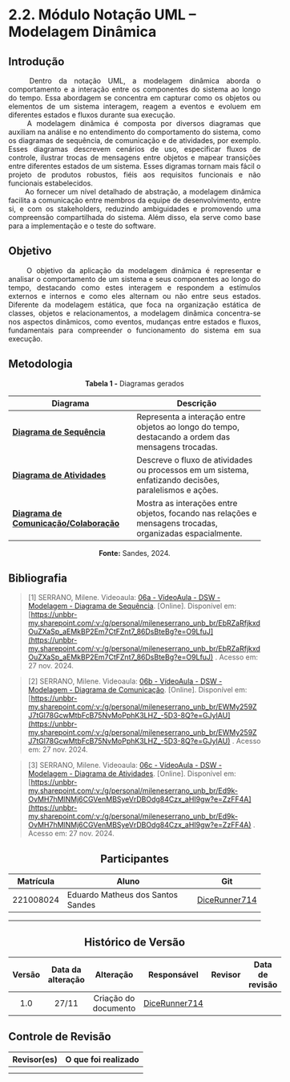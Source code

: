 # 2.2. Módulo Notação UML – Modelagem Dinâmica

<!-- Foco_2: Modelagem UML Dinâmica.

Entrega Mínima: 1 Modelo Dinâmico (ESCOPO: Diagrama de Sequência; Diagrama de Atividades; Diagrama de Comunicação/Colaboração ou Diagrama de Estados).

Apresentação (em sala) explicando o modelo dinâmico especificado, com: (i) rastro claro aos membros participantes (MOSTRAR QUADRO DE PARTICIPAÇÕES & COMMITS); (ii) justificativas & senso crítico sobre o modelo, e (iii) comentários gerais sobre o trabalho em equipe. Tempo da Apresentação: +/- 5min. Recomendação: Apresentar diretamente via Wiki ou GitPages do Projeto. Baixar os conteúdos com antecedência, evitando problemas de internet no momento de exposição nas Dinâmicas de Avaliação.

A Wiki ou GitPages do Projeto deve conter um tópico dedicado ao Módulo Modelagem Dinâmica (Notação UML), com 1 modelo, histórico de versões, referências, e demais detalhamentos gerados pela equipe nesse escopo. -->

## Introdução 
<!--  
- **Apresente o tema do projeto ou estudo;**
- **Busque trazer referências no decorrer do texto;**
- Destaque a relevância do diagrama ou abordagem para a área de aplicação.
- Mencione brevemente os principais aspectos que serão abordados no documento.
-->

<div align="justify">&emsp;&emsp;
Dentro da notação UML, a modelagem dinâmica aborda o comportamento e a interação entre os componentes do sistema ao longo do tempo. Essa abordagem se concentra em capturar como os objetos ou elementos de um sistema interagem, reagem a eventos e evoluem em diferentes estados e fluxos durante sua execução.
</div>

<div align="justify">&emsp;&emsp;
A modelagem dinâmica é composta por diversos diagramas que auxiliam na análise e no entendimento do comportamento do sistema, como os diagramas de sequência, de comunicação e de atividades, por exemplo. Esses diagramas descrevem cenários de uso, especificar fluxos de controle, ilustrar trocas de mensagens entre objetos e mapear transições entre diferentes estados de um sistema. Esses digramas tornam mais fácil o projeto de produtos robustos, fiéis aos requisitos funcionais e não funcionais estabelecidos.
</div>

<div align="justify">&emsp;&emsp;
Ao fornecer um nível detalhado de abstração, a modelagem dinâmica facilita a comunicação entre membros da equipe de desenvolvimento, entre si, e com os stakeholders, reduzindo ambiguidades e promovendo uma compreensão compartilhada do sistema. Além disso, ela serve como base para a implementação e o teste do software.
</div>

## Objetivo
<!--  
- **Declare o que se pretende alcançar com o diagrama em projetos no geral; Busque referenciar!**
- **Declare o que se pretende alcançar com o diagrama para equipe neste contexto;**
- **Destaque os resultados esperados, como soluções para problemas, melhorias no entendimento ou suporte à tomada de decisões.**
-->

<div align="justify">&emsp;&emsp;
O objetivo da aplicação da modelagem dinâmica é representar e analisar o comportamento de um sistema e seus componentes ao longo do tempo, destacando como estes interagem e respondem a estímulos externos e internos e como eles alternam ou não entre seus estados. Diferente da modelagem estática, que foca na organização estática de classes, objetos e relacionamentos, a modelagem dinâmica concentra-se nos aspectos dinâmicos, como eventos, mudanças entre estados e fluxos, fundamentais para compreender o funcionamento do sistema em sua execução.
</div>

## Metodologia
<!--  
- **Explique o processo utilizado para desenvolver o trabalho. COMO foi feito?**
- **Descreva as ferramentas, técnicas ou referências utilizadas na construção do diagrama ou solução. Se houver alguma ferramenta específica determinada pela professora, a sugestão é usá-la sendo em qualquer etapa do processo. Podem começar com uma ferramenta que já são familiarizados e depois explorar outras ferramentas.**
- Se desejarem, podem citar os desafios encontrados seguindo a metodologia, propostas de melhoria, etc.
-->

<center><b>Tabela 1 -</b> Diagramas gerados</center>

| **Diagrama**                            | **Descrição**                                                                                             |
| --------------------------------------- | --------------------------------------------------------------------------------------------------------- |
| [**Diagrama de Sequência**]()               | Representa a interação entre objetos ao longo do tempo, destacando a ordem das mensagens trocadas.        |
| [**Diagrama de Atividades**](/docs/Projeto/DiagramaDeAtividades.md)              | Descreve o fluxo de atividades ou processos em um sistema, enfatizando decisões, paralelismos e ações.    |
| [**Diagrama de Comunicação/Colaboração**]() | Mostra as interações entre objetos, focando nas relações e mensagens trocadas, organizadas espacialmente. |
<center><b>Fonte:</b> Sandes, 2024.</center>

<!-- ### Versões Anteriores

<details>
<summary>Visualizar versão 1.2</summary>

### Versão 1.2 -->

<!-- Aqui documente as mudanças de uma versão para a outra -->
<!-- A Figura 1 apresenta não só o BPMN revisado como também alguns materiais utilizados durante sua confecção.

<center><b>Figura 1 -</b> BPMN revisado versão 1.2</center>

![Versao 1.2](../assets/BPMN/bpmn2.png)

<center><b>Fonte:</b> Lemos, 2024.</center>

</details>

<details>
<summary>Visualizar versão 1.1</summary>

### Versão 1.1

A Figura 2 apresenta não só o BPMN revisado como também alguns materiais utilizados durante sua confecção.

<center><b>Figura 2 -</b> BPMN revisado versão 1.1</center>

![Versao 1.1](../assets/BPMN/bpmnRevisado.jpg)

<center><b>Fonte:</b> Silva, Lemos, Sandes, Carvalho, 2024.</center>

</details>

<details>
<summary>Visualizar versão 1.0</summary>

### Versão 1.0

Primeira adaptação ao Bizagi pode ser vista na Figura 3.

<center><b>Figura 3 -</b> BPMN adaptado ao Bizagi versão 1.0</center>

![Versão 1.0](../assets/BPMN/BPMN.png)

<center><b>Fonte:</b> Bartz, Rodrigues, Reis, Sandes, Lemos,  Carvalho, Silva, Santos, Alves, Santos, 2024.</center>

</details> -->


## Bibliografia 

<!-- - **Altere!**-->

> [1] SERRANO, Milene. Videoaula: [06a - VídeoAula - DSW - Modelagem - Diagrama de Sequência](https://unbbr-my.sharepoint.com/:v:/g/personal/mileneserrano_unb_br/EbRZaRfjkxdOuZXaSp_aEMkBP2Em7CtFZnt7_86DsBteBg?e=O9LfuJ). [Online]. Disponível em: [https://unbbr-my.sharepoint.com/:v:/g/personal/mileneserrano_unb_br/EbRZaRfjkxdOuZXaSp_aEMkBP2Em7CtFZnt7_86DsBteBg?e=O9LfuJ](https://unbbr-my.sharepoint.com/:v:/g/personal/mileneserrano_unb_br/EbRZaRfjkxdOuZXaSp_aEMkBP2Em7CtFZnt7_86DsBteBg?e=O9LfuJ) . Acesso em: 27 nov. 2024.

> [2] SERRANO, Milene. Videoaula: [06b - VídeoAula - DSW - Modelagem - Diagrama de Comunicação](https://unbbr-my.sharepoint.com/:v:/g/personal/mileneserrano_unb_br/EWMy259ZJ7tGl78GcwMtbFcB75NvMoPphK3LHZ_-5D3-8Q?e=GJyIAU). [Online]. Disponível em: [https://unbbr-my.sharepoint.com/:v:/g/personal/mileneserrano_unb_br/EWMy259ZJ7tGl78GcwMtbFcB75NvMoPphK3LHZ_-5D3-8Q?e=GJyIAU](https://unbbr-my.sharepoint.com/:v:/g/personal/mileneserrano_unb_br/EWMy259ZJ7tGl78GcwMtbFcB75NvMoPphK3LHZ_-5D3-8Q?e=GJyIAU) . Acesso em: 27 nov. 2024.

> [3] SERRANO, Milene. Videoaula: [06c - VídeoAula - DSW - Modelagem - Diagrama de Atividades](https://unbbr-my.sharepoint.com/:v:/g/personal/mileneserrano_unb_br/Ed9k-OvMH7hMlNMj6CGVenMBSyeVrDBOdg84Czx_aHI9gw?e=ZzFF4A). [Online]. Disponível em: [https://unbbr-my.sharepoint.com/:v:/g/personal/mileneserrano_unb_br/Ed9k-OvMH7hMlNMj6CGVenMBSyeVrDBOdg84Czx_aHI9gw?e=ZzFF4A](https://unbbr-my.sharepoint.com/:v:/g/personal/mileneserrano_unb_br/Ed9k-OvMH7hMlNMj6CGVenMBSyeVrDBOdg84Czx_aHI9gw?e=ZzFF4A) . Acesso em: 27 nov. 2024.


<center>

## Participantes

</center>

<!-- de preferência: em ordem alfabética, seguindo o exemplo: -->

<div style="margin: 0 auto; width: fit-content;">

| Matrícula | Aluno                                 | Git                                                           |
| --------- | ------------------------------------- | ------------------------------------------------------------- |
| 221008024 | Eduardo Matheus dos Santos Sandes     | [DiceRunner714](https://github.com/DiceRunner714)             |

</div>

---

<center>

## Histórico de Versão

</center>

<!-- Lembre de alterar a data -->

<div style="margin: 0 auto; width: fit-content;">

| Versão | Data da alteração |      Alteração       |                    Responsável                    | Revisor | Data de revisão |
| :----: | :---------------: | :------------------: | :-----------------------------------------------: | :-----: | :-------------: |
|  1.0   |       27/11       | Criação do documento | [DiceRunner714](https://github.com/DiceRunner714) |         |                 |

</div>

## Controle de Revisão

| Revisor(es) | O que foi realizado |
| :---------: | :-----------------: |
|             |                     |
|             |                     |
